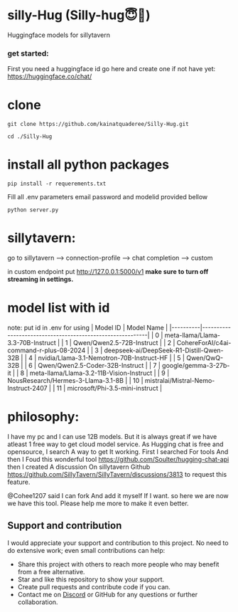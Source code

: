 # silly-Hug (Silly-hug😇🤗)
Huggingface models for sillytavern

### get started:
First you need a huggingface id
go here and create one if not have yet: https://huggingface.co/chat/
# clone 
```
git clone https://github.com/kainatquaderee/Silly-Hug.git
```
`cd ./Silly-Hug`
# install all python packages 
`pip install -r requerements.txt`


Fill all .env parameters
email password and modelid provided bellow

`python server.py`
# sillytavern:
go to sillytavern --> connection-profile --> chat completion --> custom

in custom endpoint put http://127.0.0.1:5000/v1
**make sure to turn off streaming in settings.**

# model list with id
note: put id in .env for using 
| Model ID | Model Name                                               |
|----------|-----------------------------------------------------------|
| 0        | meta-llama/Llama-3.3-70B-Instruct                         |
| 1        | Qwen/Qwen2.5-72B-Instruct                                 |
| 2        | CohereForAI/c4ai-command-r-plus-08-2024                   |
| 3        | deepseek-ai/DeepSeek-R1-Distill-Qwen-32B                  |
| 4        | nvidia/Llama-3.1-Nemotron-70B-Instruct-HF                 |
| 5        | Qwen/QwQ-32B                                              |
| 6        | Qwen/Qwen2.5-Coder-32B-Instruct                           |
| 7        | google/gemma-3-27b-it                                     |
| 8        | meta-llama/Llama-3.2-11B-Vision-Instruct                  |
| 9        | NousResearch/Hermes-3-Llama-3.1-8B                        |
| 10       | mistralai/Mistral-Nemo-Instruct-2407                      |
| 11       | microsoft/Phi-3.5-mini-instruct                           |



# **philosophy**: 

I have my pc and I can use 12B models. But it is always great if we have atleast 1 free way to get cloud model service. As Hugging chat is free and opensource, I search A way to get It working.
First I searched For tools And then I Foud this wonderful tool https://github.com/Soulter/hugging-chat-api then I created A discussion On sillytavern Github https://github.com/SillyTavern/SillyTavern/discussions/3813  to request this feature.

@Cohee1207 said I can fork And add it myself If I want. 
so here we are now we have this tool. Please help me more to make it even better. 

## **Support and contribution**

I would appreciate your support and contribution to this project. No need to do extensive work; even small contributions can help:

- Share this project with others to reach more people who may benefit from a free alternative.
- Star and like this repository to show your support.
- Create pull requests and contribute code if you can.
- Contact me on [Discord](https://discordapp.com/users/631322774597533737) or GitHub for any questions or further collaboration.
